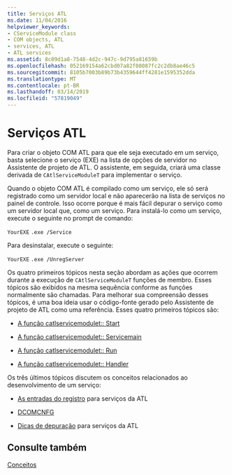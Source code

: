 ```yaml
---
title: Serviços ATL
ms.date: 11/04/2016
helpviewer_keywords:
- CServiceModule class
- COM objects, ATL
- services, ATL
- ATL services
ms.assetid: 8c09d1a8-7548-4d2c-947c-9d795a81659b
ms.openlocfilehash: 052169154a62cbd07a82f08087fc2c2db8ae46c5
ms.sourcegitcommit: 8105b7003b89b73b4359644ff4281e1595352dda
ms.translationtype: MT
ms.contentlocale: pt-BR
ms.lasthandoff: 03/14/2019
ms.locfileid: "57819049"
---
```

# <a name="atl-services"></a>Serviços ATL

Para criar o objeto COM ATL para que ele seja executado em um serviço, basta selecione o serviço (EXE) na lista de opções de servidor no Assistente de projeto de ATL. O assistente, em seguida, criará uma classe derivada de `CAtlServiceModuleT` para implementar o serviço.

Quando o objeto COM ATL é compilado como um serviço, ele só será registrado como um servidor local e não aparecerão na lista de serviços no painel de controle. Isso ocorre porque é mais fácil depurar o serviço como um servidor local que, como um serviço. Para instalá-lo como um serviço, execute o seguinte no prompt de comando:

`YourEXE` `.exe /Service`

Para desinstalar, execute o seguinte:

`YourEXE` `.exe /UnregServer`

Os quatro primeiros tópicos nesta seção abordam as ações que ocorrem durante a execução de `CAtlServiceModuleT` funções de membro. Esses tópicos são exibidos na mesma sequência conforme as funções normalmente são chamadas. Para melhorar sua compreensão desses tópicos, é uma boa ideia usar o código-fonte gerado pelo Assistente de projeto de ATL como uma referência. Esses quatro primeiros tópicos são:

- [A função catlservicemodulet:: Start](../atl/reference/catlservicemodulet-class.md#start)

- [A função catlservicemodulet:: Servicemain](../atl/reference/catlservicemodulet-class.md#servicemain)

- [A função catlservicemodulet:: Run](../atl/reference/catlservicemodulet-class.md#run)

- [A função catlservicemodulet:: Handler](../atl/reference/catlservicemodulet-class.md#handler)

Os três últimos tópicos discutem os conceitos relacionados ao desenvolvimento de um serviço:

- [As entradas do registro](../atl/registry-entries.md) para serviços da ATL

- [DCOMCNFG](../atl/dcomcnfg.md)

- [Dicas de depuração](../atl/debugging-tips.md) para serviços da ATL

## <a name="see-also"></a>Consulte também

[Conceitos](../atl/active-template-library-atl-concepts.md)
